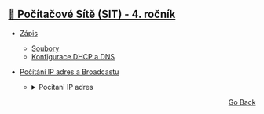 ## <a href="./..">🔌 Počítačové Sítě (SIT) - 4. ročník</a>

- <a href="./ZÁPIS.md">Zápis</a>
    - <a href="./soubory">Soubory</a>
    - <a href="./DHCPaDNS">Konfigurace DHCP a DNS</a>
- <a href="./4_POCITANI_IP_BROADCAST.txt">Počítání IP adres a Broadcastu</a>
    - <details>
        <summary>Pocitani IP adres</summary>
    
        ![image](https://user-images.githubusercontent.com/83291717/189092158-07a91378-8708-43a3-8012-afef871c7c46.png)
    
    </details>


<p align="right">
  <a href="./..">Go Back</a>
</p>
